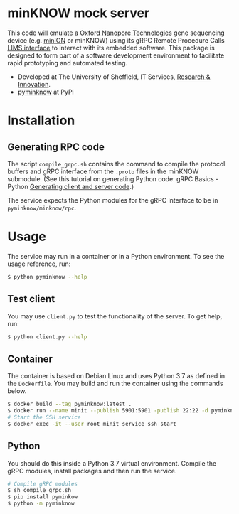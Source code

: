 # minKNOW mock server

This code will emulate a [Oxford Nanopore Technologies](https://nanoporetech.com/) gene sequencing device (e.g. [minION](https://nanoporetech.com/products/minion) or minKNOW) using its gRPC Remote Procedure Calls [LIMS interface](https://github.com/nanoporetech/minknow_lims_interface) to interact with its embedded software. This package is designed to form part of a software development environment to facilitate rapid prototyping and automated testing.

* Developed at The University of Sheffield, IT Services, [Research & Innovation](https://www.sheffield.ac.uk/it-services/research).
* [pyminknow](https://pypi.org/project/pyminknow/) at PyPi

# Installation

## Generating RPC code

The script `compile_grpc.sh` contains the command to compile the protocol buffers and gRPC interface from the `.proto` files in the minKNOW submodule. (See this tutorial on generating Python code: gRPC Basics - Python [Generating client and server code](https://grpc.io/docs/tutorials/basic/python/#generating-client-and-server-code).)

The service expects the Python modules for the gRPC interface to be in `pyminknow/minknow/rpc`.

# Usage

The service may run in a container or in a Python environment. To see the usage reference, run:

```bash
$ python pyminknow --help
```



## Test client

You may use `client.py` to test the functionality of the server. To get help, run:

```bash
$ python client.py --help
```



## Container

The container is based on Debian Linux and uses Python 3.7 as defined in the `Dockerfile`. You may build and run the container using the commands below.

```bash
$ docker build --tag pyminknow:latest .
$ docker run --name minit --publish 5901:5901 -publish 22:22 -d pyminknow:latest
# Start the SSH service
$ docker exec -it --user root minit service ssh start
```

## Python

You should do this inside a Python 3.7 virtual environment. Compile the gRPC modules, install packages and then run the service. 

```bash
# Compile gRPC modules
$ sh compile_grpc.sh
$ pip install pyminkow
$ python -m pyminknow
```

